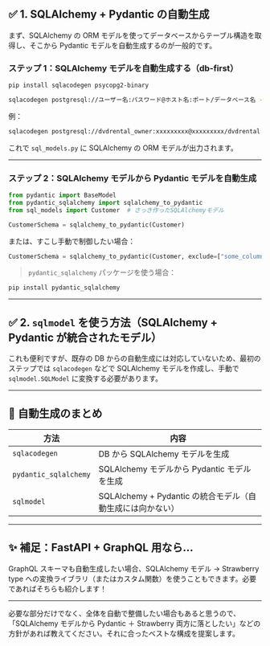 ## ✅ 1. **SQLAlchemy + Pydantic の自動生成**

まず、SQLAlchemy の ORM モデルを使ってデータベースからテーブル構造を取得し、そこから Pydantic モデルを自動生成するのが一般的です。

### ステップ 1：SQLAlchemy モデルを自動生成する（db-first）

```bash
pip install sqlacodegen psycopg2-binary
```

```bash
sqlacodegen postgresql://ユーザー名:パスワード@ホスト名:ポート/データベース名 --outfile sql_models.py
```

例：

```bash
sqlacodegen postgresql://dvdrental_owner:xxxxxxxxx@xxxxxxxxx/dvdrental --outfile sql_models.py
```

これで `sql_models.py` に SQLAlchemy の ORM モデルが出力されます。

---

### ステップ 2：SQLAlchemy モデルから Pydantic モデルを自動生成

```python
from pydantic import BaseModel
from pydantic_sqlalchemy import sqlalchemy_to_pydantic
from sql_models import Customer  # さっき作ったSQLAlchemyモデル

CustomerSchema = sqlalchemy_to_pydantic(Customer)
```

または、すこし手動で制御したい場合：

```python
CustomerSchema = sqlalchemy_to_pydantic(Customer, exclude=["some_column"])
```

> `pydantic_sqlalchemy` パッケージを使う場合：

```bash
pip install pydantic_sqlalchemy
```

---

## ✅ 2. **`sqlmodel` を使う方法（SQLAlchemy + Pydantic が統合されたモデル）**

これも便利ですが、既存の DB からの自動生成には対応していないため、最初のステップでは `sqlacodegen` などで SQLAlchemy モデルを作成し、手動で `sqlmodel.SQLModel` に変換する必要があります。

---

## 🔁 自動生成のまとめ

| 方法                  | 内容                                                       |
| --------------------- | ---------------------------------------------------------- |
| `sqlacodegen`         | DB から SQLAlchemy モデルを生成                            |
| `pydantic_sqlalchemy` | SQLAlchemy モデルから Pydantic モデルを生成                |
| `sqlmodel`            | SQLAlchemy + Pydantic の統合モデル（自動生成には向かない） |

---

## ✨ 補足：FastAPI + GraphQL 用なら...

GraphQL スキーマも自動生成したい場合、SQLAlchemy モデル → Strawberry type への変換ライブラリ（またはカスタム関数）を使うこともできます。必要であればそちらも紹介します！

---

必要な部分だけでなく、全体を自動で整備したい場合もあると思うので、
「SQLAlchemy モデルから Pydantic ＋ Strawberry 両方に落としたい」などの方針があれば教えてください。それに合ったベストな構成を提案します。
